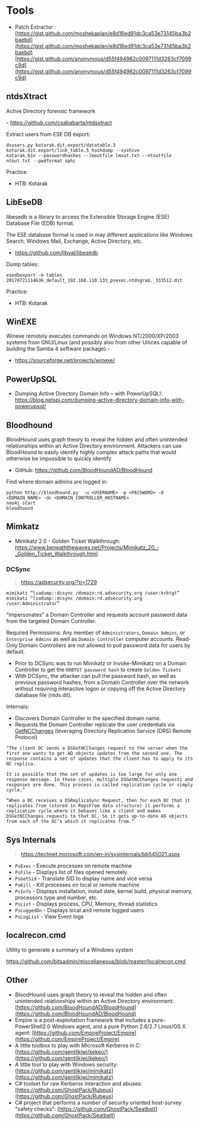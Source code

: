 # Tools

- Patch Extractor : [https://gist.github.com/moshekaplan/e8d16ed91dc3ca53e73145ba3b2baebd](https://gist.github.com/moshekaplan/e8d16ed91dc3ca53e73145ba3b2baebd) [https://gist.github.com/anonymous/d55f494982c0097111d3263cf7099c9d](https://gist.github.com/anonymous/d55f494982c0097111d3263cf7099c9d)

## ntdsXtract

Active Directory forensic framework

-​ https://github.com/csababarta/ntdsxtract

Extract users from ESE DB export:
```
dsusers.py kotarak.dit.export/datatable.3 kotarak.dit.export/link_table.5 hashdump --syshive
kotarak.bin --passwordhashes --lmoutfile lmout.txt --ntoutfile ntout.txt --pwdformat ophc
```

Practice:
- HTB: Kotarak

## LibEseDB

libesedb is a library to access the Extensible Storage Engine (ESE) Database File (EDB) format.

The ESE database format is used in may different applications like Windows Search, Windows Mail, Exchange, Active Directory, etc.

- https://github.com/libyal/libesedb

Dump tables:
```
esedbexport -m tables 20170721114636_default_192.168.110.133_psexec.ntdsgrab._333512.dit  
```

Practice:
- HTB: Kotarak

## WinEXE
Winexe remotely executes commands on Windows NT/2000/XP/2003 systems from GNU/Linux (and possibly also from other Unices capable of building the Samba 4 software package).-

- https://sourceforge.net/projects/winexe/

## PowerUpSQL

- Dumping Active Directory Domain Info – with PowerUpSQL!: https://blog.netspi.com/dumping-active-directory-domain-info-with-powerupsql/

## Bloodhound

BloodHound uses graph theory to reveal the hidden and often unintended relationships within an Active Directory environment. Attackers can use BloodHound to easily identify highly complex attack paths that would otherwise be impossible to quickly identify.

- GitHub: https://github.com/BloodHoundAD/BloodHound

Find where domain admins are logged in:
```
python http://bloodhound.py  -u <USERNAME> -p <PASSWORD> -d <DOMAIN_NAME> -dc <DOMAIN_CONTROLLER_HOSTNAME>
neo4j start
bloodhound
```

## Mimkatz

- Mimikatz 2.0 - Golden Ticket Walkthrough: https://www.beneaththewaves.net/Projects/Mimikatz_20_-_Golden_Ticket_Walkthrough.html

### DCSync

> https://adsecurity.org/?p=1729

```
mimikatz “lsadump::dcsync /domain:rd.adsecurity.org /user:krbtgt”
mimikatz “lsadump::dcsync /domain:rd.adsecurity.org /user:Administrator”
```

“impersonates” a Domain Controller and requests account password data from the targeted Domain Controller.

Required Permissions: Any member of `Administrators`, `Domain Admins`, or `Enterprise Admins` as well as `Domain Controller` computer accounts. Read-Only Domain Controllers are not allowed to pull password data for users by default.

* Prior to DCSync was to run Mimikatz or Invoke-Mimikatz on a Domain Controller to get the `KRBTGT password hash` to create `Golden Tickets`
* With DCSync, the attacker can pull the password hash, as well as previous password hashes, from a Domain Controller over the network without requiring interactive logon or copying off the Active Directory database file (ntds.dit).

Internals:
* Discovers Domain Controller in the specified domain name.
* Requests the Domain Controller replicate the user credentials via [GetNCChanges](https://wiki.samba.org/index.php/DRSUAPI) (leveraging Directory Replication Service (DRS) Remote Protocol)

```
“The client DC sends a DSGetNCChanges request to the server when the first one wants to get AD objects updates from the second one. The response contains a set of updates that the client has to apply to its NC replica.

It is possible that the set of updates is too large for only one response message. In those cases, multiple DSGetNCChanges requests and responses are done. This process is called replication cycle or simply cycle.”

“When a DC receives a DSReplicaSync Request, then for each DC that it replicates from (stored in RepsFrom data structure) it performs a replication cycle where it behaves like a client and makes DSGetNCChanges requests to that DC. So it gets up-to-date AD objects from each of the DC’s which it replicates from.”
```

## Sys Internals

> https://technet.microsoft.com/en-in/sysinternals/bb545021.aspx

- `PsExec` - Execute processes on remote machine
- `PsFile` - Displays list of files opened remotely.
- `PsGetSid` - Translate SID to display name and vice versa
- `PsKill` - Kill processes on local or remote machine
- `PsInfo` - Displays installation, install date, kernel build, physical memory, processors type and number, etc.
- `PsList` - Displays process, CPU, Memory, thread statistics
- `PsLoggedOn` - Displays local and remote logged users
- `PsLogList` - View Event logs

## localrecon.cmd

Utility to generate a summary of a Windows system

https://github.com/bitsadmin/miscellaneous/blob/master/localrecon.cmd

## Other 

- BloodHound uses graph theory to reveal the hidden and often unintended relationships within an Active Directory environment: [https://github.com/BloodHoundAD/BloodHound](https://github.com/BloodHoundAD/BloodHound)
- Empire is a post-exploitation framework that includes a pure-PowerShell2.0 Windows agent, and a pure Python 2.6/2.7 Linux/OS X agent: [https://github.com/EmpireProject/Empire](https://github.com/EmpireProject/Empire)
- A little toolbox to play with Microsoft Kerberos in C: [https://github.com/gentilkiwi/kekeo/](https://github.com/gentilkiwi/kekeo/)
- A little tool to play with Windows security: [https://github.com/gentilkiwi/mimikatz](https://github.com/gentilkiwi/mimikatz)
- C# toolset for raw Kerberos interaction and abuses: [https://github.com/GhostPack/Rubeus](https://github.com/GhostPack/Rubeus)
- C# project that performs a number of security oriented host-survey "safety checks": [https://github.com/GhostPack/Seatbelt](https://github.com/GhostPack/Seatbelt)